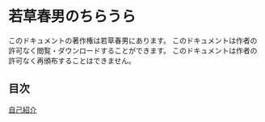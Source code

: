 # 若草春男のちらうら

このドキュメントの著作権は若草春男にあります。
このドキュメントは作者の許可なく閲覧・ダウンロードすることができます。
このドキュメントは作者の許可なく再頒布することはできません。

## 目次

[自己紹介](/about.md)

